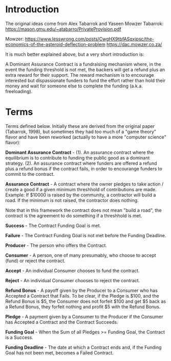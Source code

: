# Introduction
The original ideas come from Alex Tabarrok and Yaseen Mowzer
Tabarrok: 
https://mason.gmu.edu/~atabarro/PrivateProvision.pdf

Mowzer: 
https://www.lesswrong.com/posts/CwgHX9tbfASqxjpsc/the-economics-of-the-asteroid-deflection-problem
https://dac.mowzer.co.za/

It is much better explained above, but a very short introduction is: 

A Dominant Assurance Contract is a fundraising mechanism where, in the event the funding threshold is not met, the backers will get a refund plus an extra reward for their support. The reward mechanism is to encourage interested but dispassionate funders to fund the effort rather than hold their money and wait for someone else to complete the funding (a.k.a. freeloading).

# Terms
Terms defined below. Initially these are derived from the original paper (Tabarrok, 1998), but sometimes they had too much of a "game theory" flavor and have been reworked (actually to have a more "computer science" flavor):

**Dominant Assurance Contract** - (1). An assurance contract where the equilibrium is to contribute to funding the public good as a dominant strategy. (2). An assurance contract where funders are offered a refund plus a refund bonus if the contract fails, in order to encourange funders to commit to the contract.

**Assurance Contract** - A contract where the owner pledges to take action / create a good if a given minimum threshhold of contributions are made. 
Example: If $10000 is raised by the community, a contractor will build a road. If the minimum is not raised, the contractor does nothing.

Note that in this framework the contract does not mean "build a road", the contract is the agreement to do something if a threshhold is met.

**Success** - The Contract Funding Goal is met.

**Failure** - The Contract Funding Goal is not met before the Funding Deadline.

**Producer** - The person who offers the Contract.

**Consumer** - A person, one of many presumably, who choose to accept (fund) or reject the contract.

**Accept** - An individual Consumer chooses to fund the contract.

**Reject** - An individual Consumer chooses to reject the contract.

**Refund Bonus** - A payoff given by the Producer to a Consumer who has Accepted a Contract that Fails. To be clear, if the Pledge is $100, and the Refund Bonus is $5, the Consumer does not forfeit $100 and get $5 back as a Refund Bonus, they forfeit nothing and profit $5 with the Refund Bonus.

**Pledge** - A payment given by a Consumer to the Producer if the Consumer has Accepted a Contract and the Contract Succeeds.

**Funding Goal** - When the Sum of all Pledges >= Funding Goal, the Contract is a Success.

**Funding Deadline** - The date at which a Contract ends and, if the Funding Goal has not been met, becomes a Failed Contract.




